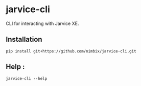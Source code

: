 # jarvice-cli
CLI for interacting with Jarvice XE.

## Installation
```pip install git+https://github.com/nimbix/jarvice-cli.git```

## Help :
```jarvice-cli --help```